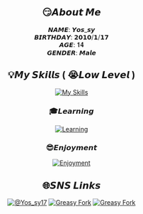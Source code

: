 <div align='center'>
  
## 😏𝘼𝙗𝙤𝙪𝙩 𝙈𝙚

𝙉𝘼𝙈𝙀: 𝙔𝙤𝙨_𝙨𝙮
<br>
𝘽𝙄𝙍𝙏𝙃𝘿𝘼𝙔: 𝟮𝟬𝟭𝟬/𝟭/𝟭𝟳
<br>
𝘼𝙂𝙀: 𝟏𝟒
<br>
𝙂𝙀𝙉𝘿𝙀𝙍: 𝙈𝙖𝙡𝙚

## 💡𝙈𝙮 𝙎𝙠𝙞𝙡𝙡𝙨 ( 😭𝙇𝙤𝙬 𝙇𝙚𝙫𝙚𝙡 )

[![My Skills](https://skillicons.dev/icons?i=bun,cloudflare,codepen,css,express,git,github,html,js,jquery,md,nextjs,nodejs,npm,pnpm,pug,react,sass,tailwind,threejs,ts,vercel,visualstudio,vscode,webpack&perline=9)](https://skillicons.dev)

### 🎓𝙇𝙚𝙖𝙧𝙣𝙞𝙣𝙜

[![Learning](https://skillicons.dev/icons?i=c,cs,cpp,django,figma,firebase,java,prisma,py,supabase,visualstudio&perline=9)](https://skillicons.dev)

### 😎𝙀𝙣𝙟𝙤𝙮𝙢𝙚𝙣𝙩

[![Enjoyment](https://skillicons.dev/icons?i=blender,unity,unreal&perline=9)](https://skillicons.dev)

## 🌐𝙎𝙉𝙎 𝙇𝙞𝙣𝙠𝙨
[![@Yos_sy17](https://img.shields.io/badge/@yos_sy17-000000.svg?logo=x&style=for-the-badge)](https://twitter.com/yos_sy17)
[![Greasy Fork](https://img.shields.io/badge/greasyfork-670000.svg?logo=greasyfork&style=for-the-badge)](https://greasyfork.org/ja/users/1319247-yos-sy)
[![Greasy Fork](https://img.shields.io/badge/discord-313338.svg?logo=discord&style=for-the-badge)](https://discord.com/invite/Jxwv647t)

</div>
